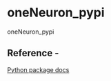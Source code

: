 # oneNeuron_pypi
oneNeuron_pypi

## Reference -
[Python package docs](https://packaging.python.org/tutorials/packaging-projects/)
